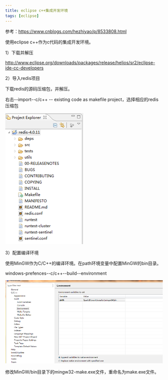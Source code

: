 ```yaml
---
title: eclipse c++集成开发环境
tags: [eclipse]
---
```


参考：https://www.cnblogs.com/hezhiyao/p/8533808.html

使用eclipse c++作为c代码的集成开发环境。

1）下载并解压

http://www.eclipse.org/downloads/packages/release/helios/sr2/eclipse-ide-cc-developers

2）导入redis项目

下载redis的源码压缩包，并解压。

右击--import--c/c++ -- existing code as makefile project，选择相应的redis压缩包

![](/images/architecture/redis/redis-c-project.png)

3）配置编译环境

使用MinGW作为C/C++的编译环境。在path环境变量中配置MinGW的bin目录。

windows-prefences--c/c++--build--environment

![](/images/architecture/redis/redis-c-project-build.png)

修改MinGW/bin目录下的mingw32-make.exe文件，重命名为make.exe文件。
